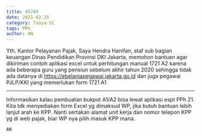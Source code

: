 ```yaml
---
title: 45749
date: 2021-02-25
category: Tanya-SC
tags: PPh
author: AN
---
```


Yth. Kantor Pelayanan Pajak, Saya Hendra Hanifan, staf sub bagian keuangan Dinas Pendidikan Provinsi DKI Jakarta, memohon bantuan agar dikiriman contoh aplikasi excel untuk perhitungan manual 1721 A2 karena ada beberapa guru yang pensiun sebelum akhir tahun 2020 sehingga tidak ada datanya di https://ebelanjapegawai.jakarta.go.id dan juga pegawai PJLP/KKI yang memerlukan form 1721 A1

---

Informasikan kalau pembuatan bukpot A1/A2 bisa lewat aplikasi espt PPh 21. Kita tdk menyediakan form Excel yg dimaksud WP, jika butuh bantuan lebih lanjut arah ke KPP. Nanti sertakan alamat unit kerja dan nomor telepon KPP yg di web pajak, biar WP nya pilih masuk KPP mana.

`AN`
